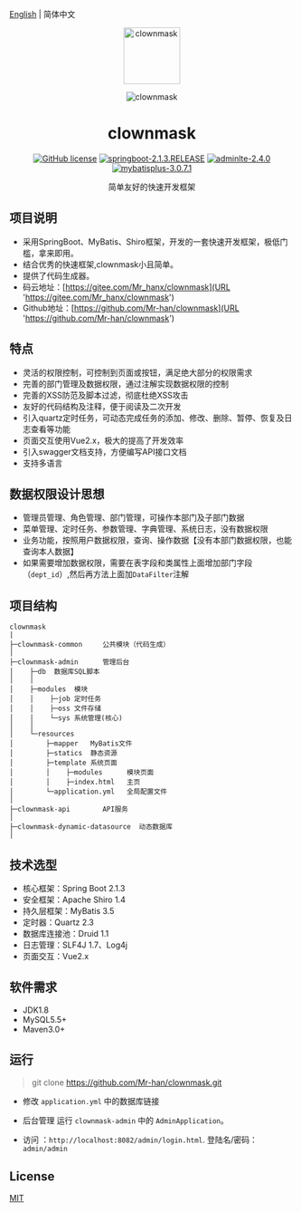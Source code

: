 [English](./README-EN.md) | 简体中文

<p align="center">
  <a>
    <img alt="clownmask" src="http://xs-img.51aogu.com/_cms_/d387f1edac05d3a07219d66c57f2bfea.jpg" width="100">
  </a>
</p>
<p align="center">
    <img alt="clownmask" src="https://xs-img.51aogu.com/TIM-20200208150745.png">
</p>
<h1 align="center">clownmask</h1>
<p align="center">
    <a href="/LICENSE"><img src="https://img.shields.io/badge/license-MIT-blue.svg" alt="GitHub license" /></a>
    <a href="https://spring.io/projects/spring-boot"><img src="https://img.shields.io/badge/springboot-2.1.3.RELEASE-green" alt="springboot-2.1.3.RELEASE" /></a>
    <a href="https://adminlte.io/themes/AdminLTE/index2.html"><img src="https://img.shields.io/badge/adminlte-2.4.0-red" alt="adminlte-2.4.0" /></a>
    <a href="https://github.com/baomidou/mybatis-plus"><img src="https://img.shields.io/badge/mybatisplus-3.0.7.1-orange" alt="mybatisplus-3.0.7.1" /></a>
</p>
<div align="center">
    简单友好的快速开发框架
</div>

## 项目说明

- 采用SpringBoot、MyBatis、Shiro框架，开发的一套快速开发框架，极低门槛，拿来即用。
- 结合优秀的快速框架,clownmask小且简单。
- 提供了代码生成器。
- 码云地址：[https://gitee.com/Mr_hanx/clownmask](URL 'https://gitee.com/Mr_hanx/clownmask')
- Github地址：[https://github.com/Mr-han/clownmask](URL 'https://github.com/Mr-han/clownmask')

## 特点 
- 灵活的权限控制，可控制到页面或按钮，满足绝大部分的权限需求
- 完善的部门管理及数据权限，通过注解实现数据权限的控制
- 完善的XSS防范及脚本过滤，彻底杜绝XSS攻击
- 友好的代码结构及注释，便于阅读及二次开发
- 引入quartz定时任务，可动态完成任务的添加、修改、删除、暂停、恢复及日志查看等功能
- 页面交互使用Vue2.x，极大的提高了开发效率
- 引入swagger文档支持，方便编写API接口文档
- 支持多语言


## 数据权限设计思想
- 管理员管理、角色管理、部门管理，可操作本部门及子部门数据
- 菜单管理、定时任务、参数管理、字典管理、系统日志，没有数据权限
- 业务功能，按照用户数据权限，查询、操作数据【没有本部门数据权限，也能查询本人数据】
- 如果需要增加数据权限，需要在表字段和类属性上面增加部门字段（```dept_id```）,然后再方法上面加```DataFilter```注解


## 项目结构

```
clownmask
|
├─clownmask-common     公共模块（代码生成）
│ 
├─clownmask-admin      管理后台
│    ├─db  数据库SQL脚本
│    │ 
│    ├─modules  模块
│    │    ├─job 定时任务
│    │    ├─oss 文件存储
│    │    └─sys 系统管理(核心)
│    │ 
│    └─resources 
│        ├─mapper   MyBatis文件
│        ├─statics  静态资源
│        ├─template 系统页面
│        │    ├─modules      模块页面
│        │    ├─index.html   主页
│        └─application.yml   全局配置文件
│       
├─clownmask-api        API服务
│ 
├─clownmask-dynamic-datasource  动态数据库
│
```


## 技术选型
- 核心框架：Spring Boot 2.1.3
- 安全框架：Apache Shiro 1.4
- 持久层框架：MyBatis 3.5
- 定时器：Quartz 2.3
- 数据库连接池：Druid 1.1
- 日志管理：SLF4J 1.7、Log4j
- 页面交互：Vue2.x

## 软件需求
- JDK1.8
- MySQL5.5+
- Maven3.0+

## 运行

> git clone https://github.com/Mr-han/clownmask.git

- 修改 `application.yml` 中的数据库链接

- 后台管理 运行 `clownmask-admin` 中的 `AdminApplication`。

- 访问 ：`http://localhost:8082/admin/login.html`. 登陆名/密码：`admin/admin`

## License

[MIT](/LICENSE)